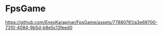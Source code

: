 # FpsGame


https://github.com/EnesKarapinar/FpsGame/assets/77880761/a3e69700-7310-4084-9b5d-b8e5c13feed0

